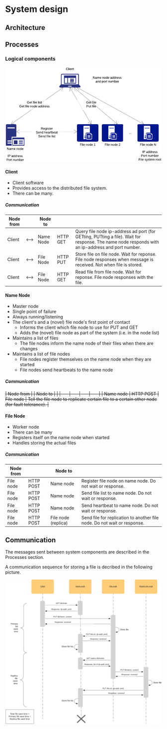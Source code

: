 # System design

## Architecture

## Processes

### Logical components

![System overview](./diagram1.png)
<!--https://www.lucidchart.com/documents/edit/c57d43b0-ede6-4ecb-a284-c0ca66047a74-->

#### Client

* Client software
* Provides access to the distributed file system. 
* There can be many.

##### Communication

| Node from | | Node to | | |
| --- | --- | --- | --- | --- |
| Client | <--> | Name Node | HTTP GET | Query file node ip-address ad port (for GETting, PUTting a file). Wait for response. The name node responds with an ip-address and port number. |
| Client | <--> | File Node | HTTP PUT | Store file on file node. Wait for reponse. File node responses when message is received. Not when file is stored. |
| Client | <--> | File Node | HTTP GET |  Read file from file node. Wait for reponse. File node responses with the file. |

#### Name Node

* Master node
* Single point of failure
* Always running/listening
* The client's and a (novel) file node's first point of contact
    * Informs the client which file node to use for PUT and GET
    * Adds the (novel) file node as part of the system (i.e. in the node list)
* Maintains a list of files
    * The file nodes inform the name node of their files when there are changes
* Maintains a list of file nodes
    * File nodes register themselves on the name node when they are started
    * File nodes send heartbeats to the name node

##### Communication

~~| Node from | | Node to | |
| --- | --- | --- | --- |
| Name node | HTTP POST | File node | Tell the file node to replicate certain file to a certain other node (for fault tolerance). |~~

#### File Node

* Worker node
* There can be many
* Registers itself on the name node when started
* Handles storing the actual files


##### Communication

| Node from | | Node to | |
| --- | --- | --- | --- |
| File node | HTTP POST | Name node | Register file node on name node. Do not wait or response. |
| File node | HTTP POST | Name node | Send file list to name node. Do not wait or response. |
| File node | HTTP POST | Name node | Send heartbeat to name node. Do not wait or response. |
| File node | HTTP POST | File node (replica) | Send file for replication to another file node. Do not wait or response. |

## Communication

The messages sent between system components are described in the Processes section.

A communication sequence for storing a file is decribed in the following picture.

![Sequence diagram for storing a file](./sequence1.png)
<!--https://www.lucidchart.com/documents/edit/66b3bccc-280f-48a8-b0be-1ba4f7274a9b-->




